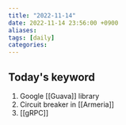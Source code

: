 ```yaml
---
title: "2022-11-14"
date: 2022-11-14 23:56:00 +0900
aliases: 
tags: [daily]
categories: 
---
```


## Today's keyword

1. Google [[Guava]] library
2. Circuit breaker in [[Armeria]]
3. [[gRPC]]
